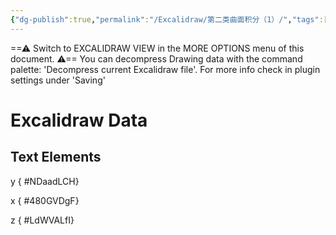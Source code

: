 ```yaml
---
{"dg-publish":true,"permalink":"/Excalidraw/第二类曲面积分（1）/","tags":["excalidraw"]}
---
```


==⚠  Switch to EXCALIDRAW VIEW in the MORE OPTIONS menu of this document. ⚠== You can decompress Drawing data with the command palette: 'Decompress current Excalidraw file'. For more info check in plugin settings under 'Saving'


# Excalidraw Data
## Text Elements
y
{ #NDaadLCH}


x
{ #480GVDgF}


z
{ #LdWVALfI}


